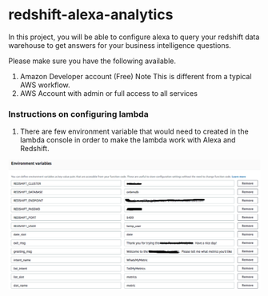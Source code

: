 # redshift-alexa-analytics

In this project, you will be able to configure alexa to query your redshift data warehouse to get answers for your business intelligence questions. 

Please make sure you have the following available.

1) Amazon Developer account (Free) Note This is different from a typical AWS workflow.
2) AWS Account with admin or full access to all services

### Instructions on configuring lambda

1) There are few environment variable that would need to created in the lambda console in order to make the lambda work with Alexa and Redshift.

![alt text](https://raw.githubusercontent.com/tchaudhary/redshift-alexa-analytics/master/lambda_env_variables.png)
